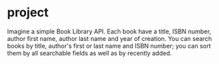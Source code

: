 # project
Imagine a simple Book Library API. Each book have a title, ISBN number, author first name, author last name and year of creation. You can search books by title, author's first or last name and ISBN number; you can sort them by all searchable fields as well as by recently added.
